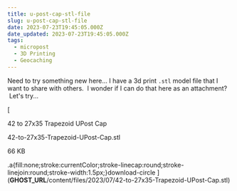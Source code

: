 ```yaml
---
title: u-post-cap-stl-file
slug: u-post-cap-stl-file
date: 2023-07-23T19:45:05.000Z
date_updated: 2023-07-23T19:45:05.000Z
tags: 
  - micropost
  - 3D Printing
  - Geocaching
---
```


Need to try something new here... I have a 3d print `.stl` model file that I want to share with others.  I wonder if I can do that here as an attachment?  Let's try... 

[

42 to 27x35 Trapezoid UPost Cap

42-to-27x35-Trapezoid-UPost-Cap.stl

66 KB

.a{fill:none;stroke:currentColor;stroke-linecap:round;stroke-linejoin:round;stroke-width:1.5px;}download-circle
](__GHOST_URL__/content/files/2023/07/42-to-27x35-Trapezoid-UPost-Cap.stl)
